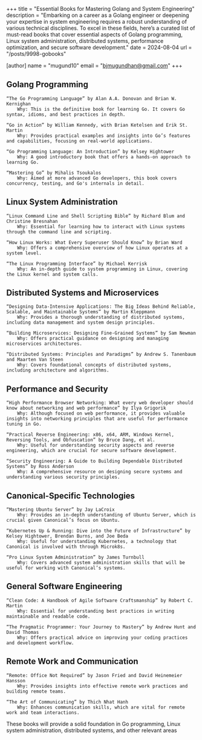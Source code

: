 +++
title = "Essential Books for Mastering Golang and System Engineering"
description = "Embarking on a career as a Golang engineer or deepening your expertise in system engineering requires a robust understanding of various technical disciplines. To excel in these fields, here’s a curated list of must-read books that cover essential aspects of Golang programming, Linux system administration, distributed systems, performance optimization, and secure software development."
date = 2024-08-04
url = "/posts/9998-gobooks"

[author]
name = "mugund10"
email = "bjmugundhan@gmail.com"
+++

## Golang Programming

    “The Go Programming Language” by Alan A.A. Donovan and Brian W. Kernighan
        Why: This is the definitive book for learning Go. It covers Go syntax, idioms, and best practices in depth.

    “Go in Action” by William Kennedy, with Brian Ketelsen and Erik St. Martin
        Why: Provides practical examples and insights into Go’s features and capabilities, focusing on real-world applications.

    “Go Programming Language: An Introduction” by Kelsey Hightower
        Why: A good introductory book that offers a hands-on approach to learning Go.

    “Mastering Go” by Mihalis Tsoukalos
        Why: Aimed at more advanced Go developers, this book covers concurrency, testing, and Go's internals in detail.

## Linux System Administration

    “Linux Command Line and Shell Scripting Bible” by Richard Blum and Christine Bresnahan
        Why: Essential for learning how to interact with Linux systems through the command line and scripting.

    “How Linux Works: What Every Superuser Should Know” by Brian Ward
        Why: Offers a comprehensive overview of how Linux operates at a system level.

    “The Linux Programming Interface” by Michael Kerrisk
        Why: An in-depth guide to system programming in Linux, covering the Linux kernel and system calls.

## Distributed Systems and Microservices

    “Designing Data-Intensive Applications: The Big Ideas Behind Reliable, Scalable, and Maintainable Systems” by Martin Kleppmann
        Why: Provides a thorough understanding of distributed systems, including data management and system design principles.

    “Building Microservices: Designing Fine-Grained Systems” by Sam Newman
        Why: Offers practical guidance on designing and managing microservices architectures.

    “Distributed Systems: Principles and Paradigms” by Andrew S. Tanenbaum and Maarten Van Steen
        Why: Covers foundational concepts of distributed systems, including architecture and algorithms.

## Performance and Security

    “High Performance Browser Networking: What every web developer should know about networking and web performance” by Ilya Grigorik
        Why: Although focused on web performance, it provides valuable insights into networking principles that are useful for performance tuning in Go.

    “Practical Reverse Engineering: x86, x64, ARM, Windows Kernel, Reversing Tools, and Obfuscation” by Bruce Dang, et al.
        Why: Useful for understanding security aspects and reverse engineering, which are crucial for secure software development.

    “Security Engineering: A Guide to Building Dependable Distributed Systems” by Ross Anderson
        Why: A comprehensive resource on designing secure systems and understanding various security principles.

## Canonical-Specific Technologies

    “Mastering Ubuntu Server” by Jay LaCroix
        Why: Provides an in-depth understanding of Ubuntu Server, which is crucial given Canonical’s focus on Ubuntu.

    “Kubernetes Up & Running: Dive into the Future of Infrastructure” by Kelsey Hightower, Brendan Burns, and Joe Beda
        Why: Useful for understanding Kubernetes, a technology that Canonical is involved with through Microk8s.

    “Pro Linux System Administration” by James Turnbull
        Why: Covers advanced system administration skills that will be useful for working with Canonical’s systems.

## General Software Engineering

    “Clean Code: A Handbook of Agile Software Craftsmanship” by Robert C. Martin
        Why: Essential for understanding best practices in writing maintainable and readable code.

    “The Pragmatic Programmer: Your Journey to Mastery” by Andrew Hunt and David Thomas
        Why: Offers practical advice on improving your coding practices and development workflow.

## Remote Work and Communication

    “Remote: Office Not Required” by Jason Fried and David Heinemeier Hansson
        Why: Provides insights into effective remote work practices and building remote teams.

    “The Art of Communicating” by Thich Nhat Hanh
        Why: Enhances communication skills, which are vital for remote work and team interactions.

These books will provide a solid foundation in Go programming, Linux system administration, distributed systems, and other relevant areas
